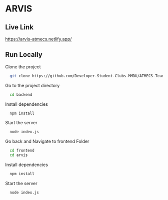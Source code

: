 
# ARVIS


## Live Link

https://arvis-atmecs.netlify.app/
## Run Locally

Clone the project

```bash
  git clone https://github.com/Developer-Student-Clubs-MMDU/ATMECS-TeamAsteroidDestroyers
```

Go to the project directory

```bash
  cd backend
```

Install dependencies

```bash
  npm install
```

Start the server

```bash
  node index.js
```

Go back and Navigate to frontend Folder
```bash
  cd frontend
  cd arvis
```

Install dependencies

```bash
  npm install
```

Start the server

```bash
  node index.js
```
